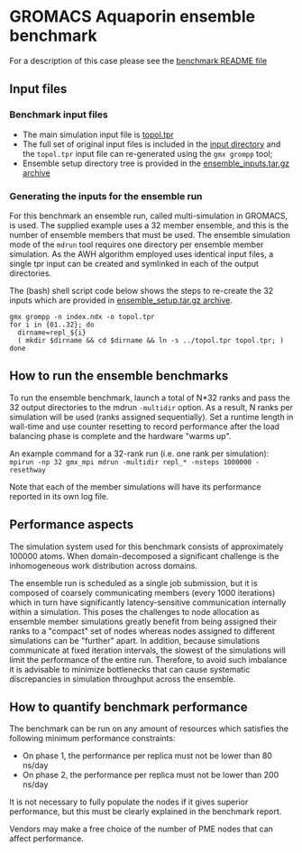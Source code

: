 # GROMACS Aquaporin ensemble benchmark

For a description of this case please see the [benchmark README
file](./inputs//README)

## Input files

### Benchmark input files

- The main simulation input file is [topol.tpr](./inputs/topol.tpr)
- The full set of original input files is included in the 
  [input directory](./inputs/) and the ``topol.tpr`` input file can
  re-generated using the ``gmx grompp`` tool;
- Ensemble setup directory tree is provided in the
  [ensemble_inputs.tar.gz archive](./inputs/ensemble_inputs.tar.gz)

### Generating the inputs for the ensemble run

For this benchmark an ensemble run, called multi-simulation in
GROMACS, is used. The supplied example uses a 32 member ensemble, and
this is the number of ensemble members that must be used. The
ensemble simulation mode of the ``mdrun`` tool requires one directory
per ensemble member simulation.  As the AWH algorithm employed uses
identical input files, a single tpr input can be created and symlinked
in each of the output directories.

The (bash) shell script code below shows the steps to re-create
the 32 inputs which are provided in
[ensemble_setup.tar.gz archive](./inputs/ensemble_setup.tar.gz).
```
gmx grompp -n index.ndx -o topol.tpr
for i in {01..32}; do
  dirname=repl_${i}
  ( mkdir $dirname && cd $dirname && ln -s ../topol.tpr topol.tpr; )
done
```

## How to run the ensemble benchmarks

To run the ensemble benchmark, launch a total of N*32 ranks and pass
the 32 output directories to the mdrun ``-multidir`` option. As a
result, N ranks per simulation will be used (ranks assigned
sequentially).  Set a runtime length in wall-time and use counter
resetting to record performance after the load balancing phase is
complete and the hardware "warms up".

An example command for a 32-rank run (i.e. one rank per simulation):
`mpirun -np 32 gmx_mpi mdrun -multidir repl_* -nsteps 1000000 -resethway`

Note that each of the member simulations will have its performance
reported in its own log file.

## Performance aspects

The simulation system used for this benchmark consists of
approximately 100000 atoms.  When domain-decomposed a significant
challenge is the inhomogeneous work distribution across domains.

The ensemble run is scheduled as a single job submission, but it is
composed of coarsely communicating members (every 1000 iterations)
which in turn have significantly latency-sensitive communication
internally within a simulation.  This poses the challenges to node
allocation as ensemble member simulations greatly benefit from being
assigned their ranks to a "compact" set of nodes whereas nodes
assigned to different simulations can be "further" apart.  In
addition, because simulations communicate at fixed iteration
intervals, the slowest of the simulations will limit the performance
of the entire run.  Therefore, to avoid such imbalance it is advisable
to minimize bottlenecks that can cause systematic discrepancies in
simulation throughput across the ensemble.

## How to quantify benchmark performance

The benchmark can be run on any amount of resources which satisfies 
the following minimum performance constraints:
- On phase 1, the performance per replica must not be lower than 80 ns/day
- On phase 2, the performance per replica must not be lower than 200 ns/day

It is not necessary to fully populate the nodes if it gives superior
performance, but this must be clearly explained in the benchmark
report.

Vendors may make a free choice of the number of PME nodes that can
affect performance.

